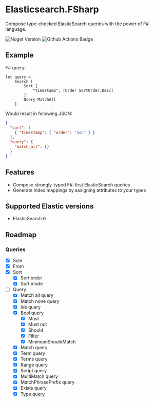 # Elasticsearch.FSharp

Compose type-checked ElasticSearch queries with the power of F# language.

![Nuget Version](https://img.shields.io/nuget/v/dbarbashov.Elasticsearch.FSharp)
![Github Actions Badge](https://github.com/dbarbashov/Elasticsearch.FSharp/actions/workflows/build-and-test.yml/badge.svg)

## Example

F# query:
```f#
let query = 
    Search [
        Sort [
            "timestamp", [Order SortOrder.Desc]
        ]
        Query MatchAll
    ]
```
Would result in following JSON:
```json
{
  "sort": [
    { "timestamp": { "order": "asc" } }
  ],
  "query": {
    "match_all": {}
  }
}
```

## Features
* Compose strongly-typed F#-first ElasticSearch queries
* Generate index mappings by assigning attributes to your types

## Supported Elastic versions
* ElasticSearch 6

## Roadmap
### Queries
* [x] Size
* [x] From
* [x] Sort
  * [x] Sort order 
  * [x] Sort mode
* [ ] Query
  * [x] Match all query
  * [x] Match none query
  * [x] Ids query
  * [x] Bool query
    * [x] Must
    * [x] Must not
    * [x] Should
    * [x] Filter
    * [x] MinimumShouldMatch
  * [x] Match query
  * [x] Term query 
  * [x] Terms query 
  * [x] Range query
  * [x] Script query
  * [x] MultiMatch query
  * [x] MatchPhrasePrefix query
  * [x] Exists query
  * [x] Type query
